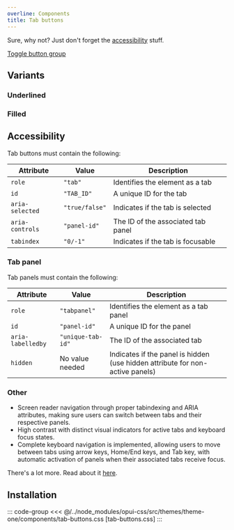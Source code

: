 ```yaml
---
overline: Components
title: Tab buttons
---
```


<script setup>
	import {ref,onMounted} from 'vue'
	import Example from "../.vitepress/theme/app/components/Example.vue"
	import Baseline from "../.vitepress/theme/app/components/Baseline.vue"
	import Alert from "../.vitepress/theme/app/components/Alert.vue";
</script>

<div class="not-rich-text">
<Alert title="Can't I just use Toggle button group?" severity="ok" variant="outlined">

<div class="rich-text">

<p>Sure, why not? Just don't forget the <a href="#accessibility">accessibility</a> stuff.</p>

<a href="/components/toggle-button-group">Toggle button group</a>

</div>
</Alert>

</div>

## Variants

### Underlined

<Example>
<template #example>
<nav class="tabs underlined">
  <div role="tablist" aria-label="Underlined tabs">
    <button id="underlined-tab-1" role="tab" aria-controls="tabpanel-1" aria-selected="true" tabindex="0">
      Profile
    </button>
    <button id="underlined-tab-2" role="tab" aria-controls="tabpanel-2" aria-selected="false" tabindex="-1">
      Settings
    </button>
    <button id="underlined-tab-3" role="tab" aria-controls="tabpanel-3" aria-selected="false" tabindex="-1">
      Notifications
    </button>
  </div>
</nav>
</template>
<template #code>

```html
<nav class="tabs underlined">
  <div role="tablist" aria-label="Underlined tabs">
    <button
      id="underlined-tab-1"
      role="tab"
      aria-controls="tabpanel-1"
      aria-selected="true"
      tabindex="0"
    >
      Profile
    </button>
    <button
      id="underlined-tab-2"
      role="tab"
      aria-controls="tabpanel-2"
      aria-selected="false"
      tabindex="-1"
    >
      Settings
    </button>
    <button
      id="underlined-tab-3"
      role="tab"
      aria-controls="tabpanel-3"
      aria-selected="false"
      tabindex="-1"
    >
      Notifications
    </button>
  </div>
</nav>
```

</template>
</Example>

### Filled

<Example>
<template #example>
<nav class="tabs filled">
  <div role="tablist" aria-label="Filled tabs">
    <button
      id="filled-tab-1"
      role="tab"
      aria-controls="tabpanel-1"
      aria-selected="true"
      tabindex="0"
    >
      Korg
    </button>
    <button
      id="filled-tab-2"
      role="tab"
      aria-controls="tabpanel-2"
      aria-selected="false"
      tabindex="-1"
    >
      Yamaha
    </button>
    <button
      id="filled-tab-3"
      role="tab"
      aria-controls="tabpanel-3"
      aria-selected="false"
      tabindex="-1"
    >
      Roland
    </button>
  </div>
</nav>
</template>
<template #code>

```html
<nav class="tabs filled">
  <div role="tablist" aria-label="Filled tabs">
    <button
      id="filled-tab-1"
      role="tab"
      aria-controls="tabpanel-1"
      aria-selected="true"
      tabindex="0"
    >
      Korg
    </button>
    <button
      id="filled-tab-2"
      role="tab"
      aria-controls="tabpanel-2"
      aria-selected="false"
      tabindex="-1"
    >
      Yamaha
    </button>
    <button
      id="filled-tab-3"
      role="tab"
      aria-controls="tabpanel-3"
      aria-selected="false"
      tabindex="-1"
    >
      Roland
    </button>
  </div>
</nav>
```

</template>
</Example>

## Accessibility

Tab buttons must contain the following:

| Attribute       | Value          | Description                        |
| --------------- | -------------- | ---------------------------------- |
| `role`          | `"tab"`        | Identifies the element as a tab    |
| `id`            | `"TAB_ID"`     | A unique ID for the tab            |
| `aria-selected` | `"true/false"` | Indicates if the tab is selected   |
| `aria-controls` | `"panel-id"`   | The ID of the associated tab panel |
| `tabindex`      | `"0/-1"`       | Indicates if the tab is focusable  |

### Tab panel

Tab panels must contain the following:

| Attribute         | Value             | Description                                                                   |
| ----------------- | ----------------- | ----------------------------------------------------------------------------- |
| `role`            | `"tabpanel"`      | Identifies the element as a tab panel                                         |
| `id`              | `"panel-id"`      | A unique ID for the panel                                                     |
| `aria-labelledby` | `"unique-tab-id"` | The ID of the associated tab                                                  |
| `hidden`          | No value needed   | Indicates if the panel is hidden (use hidden attribute for non-active panels) |

### Other

- Screen reader navigation through proper tabindexing and ARIA attributes, making sure users can switch between tabs and their respective panels.
- High contrast with distinct visual indicators for active tabs and keyboard focus states.
- Complete keyboard navigation is implemented, allowing users to move between tabs using arrow keys, Home/End keys, and Tab key, with automatic activation of panels when their associated tabs receive focus.

There's a lot more. Read about it [here](https://www.w3.org/WAI/ARIA/apg/patterns/tabs/examples/tabs-automatic/#accessibilityfeatures).

## Installation

::: code-group
<<< @/../node_modules/opui-css/src/themes/theme-one/components/tab-buttons.css [tab-buttons.css]
:::
